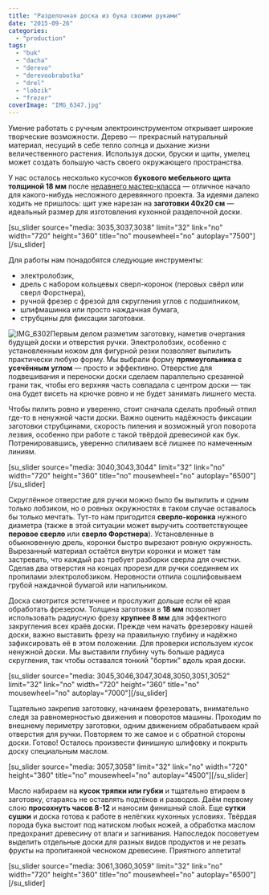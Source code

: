 ```yaml
---
title: "Разделочная доска из бука своими руками"
date: "2015-09-26"
categories: 
  - "production"
tags: 
  - "buk"
  - "dacha"
  - "derevo"
  - "derevoobrabotka"
  - "drel"
  - "lobzik"
  - "frezer"
coverImage: "IMG_6347.jpg"
---
```


Умение работать с ручным электроинструментом открывает широкие творческие возможности. Дерево — прекрасный натуральный материал, несущий в себе тепло солнца и дыхание жизни величественного растения. Используя доски, бруски и щиты, умелец может создать большую часть своего окружающего пространства.

У нас осталось несколько кусочков **букового мебельного щита толщиной 18 мм** после [недавнего мастер-класса](http://ooley.ru/stolyarnyj-tseh-na-fabrike-na-danilovskom-rynke/) — отличное начало для какого-нибудь несложного деревянного проекта. За идеями далеко ходить не пришлось: щит уже нарезан на **заготовки 40х20 см** — идеальный размер для изготовления кухонной разделочной доски.

\[su\_slider source="media: 3035,3037,3038" limit="32" link="no" width="720" height="360" title="no" mousewheel="no" autoplay="7500"\]\[/su\_slider\]

Для работы нам понадобятся следующие инструменты:

- электролобзик,
- дрель с набором кольцевых сверл-коронок (перовых свёрл или сверл Форстнера),
- ручной фрезер с фрезой для скругления углов с подшипником,
- шлифмашинка или просто наждачная бумага,
- струбцины для фиксации заготовки.

![IMG_6302](images/IMG_6302-300x200.jpg)Первым делом разметим заготовку, наметив очертания будущей доски и отверстия ручки. Электролобзик, особенно с установленным ножом для фигурной резки позволяет выпилить практически любую форму. Мы выбрали форму **прямоугольника с усечённым углом** — просто и эффективно. Отверстие для подвешивания и переноски доски сделаем параллельно срезанной грани так, чтобы его верхняя часть совпадала с центром доски — так она будет висеть на крючке ровно и не будет занимать лишнего места.

Чтобы пилить ровно и уверенно, стоит сначала сделать пробный отпил где-то в ненужной части доски. Важно оценить надёжность фиксации заготовки струбцинами, скорость пиления и возможный угол поворота лезвия, особенно при работе с такой твёрдой древесиной как бук. Потренировавшись, уверенно спиливаем всё лишнее по намеченным линиям.

\[su\_slider source="media: 3040,3043,3044" limit="32" link="no" width="720" height="360" title="no" mousewheel="no" autoplay="6500"\]\[/su\_slider\]

Скруглённое отверстие для ручки можно было бы выпилить и одним только лобзиком, но о ровных окружностях в таком случае оставалось бы только мечтать. Тут-то нам пригодится **сверло-коронка** нужного диаметра (также в этой ситуации может выручить соответствующее **перовое сверло** или **сверло Форстнера**). Установленные в обыкновенную дрель, коронки быстро вырезают ровную окружность. Вырезанный материал остаётся внутри коронки и может там застревать, что каждый раз требует разборки сверла для очистки. Сделав два отверстия на концах прорези для ручки соединяем их пропилами электролобзиком. Неровности отпила сошлифовываем грубой наждачной бумагой или напильником.

Доска смотрится эстетичнее и прослужит дольше если её края обработать фрезером. Толщина заготовки в **18 мм** позволяет использовать радиусную фрезу **крупнее 8 мм** для эффектного закругления всех краёв доски. Прежде чем начать фрезеровку нашей доски, важно выставить фрезу на правильную глубину и надёжно зафиксировать её в этом положении. Для проверки используем кусок ненужной доски. Мы выставили глубину чуть больше радиуса скругления, так чтобы оставался тонкий "бортик" вдоль края доски.

\[su\_slider source="media: 3045,3046,3047,3048,3050,3051,3052" limit="32" link="no" width="720" height="360" title="no" mousewheel="no" autoplay="7000"\]\[/su\_slider\]

Тщательно закрепив заготовку, начинаем фрезеровать, внимательно следя за равномерностью движения и поворотов машины. Проходим по внешнему периметру заготовки, одним движением обрабатываем край отверстия для ручки. Повторяем то же самое и с обратной стороны доски. Готово! Осталось произвести финишную шлифовку и покрыть доску специальным маслом.

\[su\_slider source="media: 3057,3058" limit="32" link="no" width="720" height="360" title="no" mousewheel="no" autoplay="4500"\]\[/su\_slider\]

Масло набираем на **кусок тряпки или губки** и тщательно втираем в заготовку, стараясь не оставлять подтёков и разводов. Даём первому слою **просохнуть часов 8-12** и наносим финишный слой. Еще **сутки сушки** и доска готова к работе в нелёгких кухонных условиях. Твёрдая порода бука выстоит под натиском любых ножей, а обработка маслом предохранит древесину от влаги и загнивания. Напоследок посоветуем выделить отдельные доски для разных видов продуктов и не резать фрукты на пропитанной чесноком древесине. Приятного аппетита!

\[su\_slider source="media: 3061,3060,3059" limit="32" link="no" width="720" height="360" title="no" mousewheel="no" autoplay="6500"\]\[/su\_slider\]
